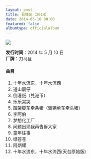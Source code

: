 ```yaml
---
layout: post
title: 县城记（2014）
date: 2014-05-10 00:00
featured: false
albumtype: officialalbum
---
```


<img src="{{site.cdn}}/assets/imgs/county2014.jpg">

**发行时间**：2014 年 5 月 10 日  
**厂牌**：刀马旦

#### 曲目

1. 十年水流东，十年水流西
2. 道山靓仔
3. 倒港纸（兑港币）
4. 乐乐哭哭
5. 踏架脚车牵条猪（骑辆单车牵头猪）
6. 李阿伯
7. 梦想化工厂
8. 问题出现我再告诉大家
9. 童年往事
10. 绿苍苍
11. 阿炳耀
12. 十年水流东，十年水流西(天台原始版)
